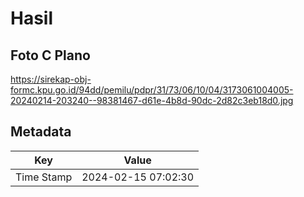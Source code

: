 # Hasil

## Foto C Plano

https://sirekap-obj-formc.kpu.go.id/94dd/pemilu/pdpr/31/73/06/10/04/3173061004005-20240214-203240--98381467-d61e-4b8d-90dc-2d82c3eb18d0.jpg


## Metadata

| Key        | Value               |
| ---------- | ------------------- |
| Time Stamp | 2024-02-15 07:02:30 |



